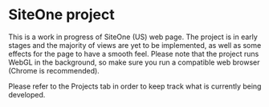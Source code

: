 # SiteOne project

This is a work in progress of SiteOne (US) web page. The project is in early stages and the majority of views are yet to be implemented, as well as some effects for the page to have a smooth feel. Please note that the project runs WebGL in the background, so make sure you run a compatible web browser (Chrome is recommended).

Please refer to the Projects tab in order to keep track what is currently being developed.

